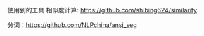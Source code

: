 
使用到的工具
相似度计算: https://github.com/shibing624/similarity

分词：https://github.com/NLPchina/ansj_seg




